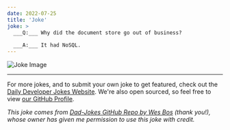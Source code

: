 ```yaml
---
date: 2022-07-25
title: 'Joke'
joke: >
  ___Q:___ Why did the document store go out of business?
  
  ___A:___ It had NoSQL.
---
```



![Joke Image](https://private.xtrp.io/projects/DailyDeveloperJokes/public_image_server/images/5e12594a73e61.png)

---

For more jokes, and to submit your own joke to get featured, check out the [Daily Developer Jokes Website](https://dailydeveloperjokes.github.io/). We're also open sourced, so feel free to view [our GitHub Profile](https://github.com/dailydeveloperjokes).


_This joke comes from [Dad-Jokes GitHub Repo by Wes Bos](https://github.com/wesbos/dad-jokes) (thank you!), whose owner has given me permission to use this joke with credit._

<!--
Joke text:
**Q:** Why did the document store go out of business?

**A:** It had NoSQL.
 -->



